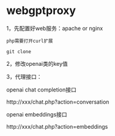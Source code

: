 # webgptproxy


1，先配置好web服务：apache or nginx
    
    php需要打开curl扩展
    
    git clone 

2，修改openai类的key值

3，代理接口：
  
  openai chat completion接口
  
  http://xxx/chat.php?action=conversation
  
  openai embeddings接口
  
  http://xxx/chat.php?action=embeddings
